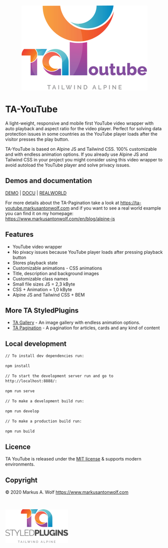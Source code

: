 <p align="center">
  <img src="./public/assets/img/logo-ta-youtube.png" width="400px" />
</p>

# TA-YouTube

A light-weight, responsive and mobile first YouTube video wrapper with auto playback and aspect ratio for the video player. Perfect for solving data protection issues in some countries as the YouTube player loads after the visitor presses the play button.

TA-YouTube is based on Alpine JS and Tailwind CSS. 100% customizable and with endless animation options. If you already use Alpine JS and Tailwind CSS in your project you might consider using this video wrapper to avoid autoload the YouTube player and solve privacy issues.

## Demos and documentation

[DEMO](https://ta-youtube.markusantonwolf.com) | [DOCU](https://ta-youtube.markusantonwolf.com) | [REALWORLD](https://www.markusantonwolf.com/en/blog/alpine-js)

For more details about the TA-Pagination take a look at <https://ta-youtube.markusantonwolf.com> and if you want to see a real world example you can find it on my homepage: <https://www.markusantonwolf.com/en/blog/alpine-js>

## Features

-   YouTube video wrapper
-   No pivacy issues because YouTube player loads after pressing playback button
-   Stores playback state
-   Customizable animations - CSS animations
-   Title, description and background images
-   Customizable class names
-   Small file sizes JS = 2,3 kByte
-   CSS + Animation = 1,0 kByte
-   Alpine JS and Tailwind CSS + BEM

## More TA StyledPlugins

-   [TA Gallery](https://github.com/markusantonwolf/ta-gallery) - An image gallery with endless animation options.
-   [TA Pagination](https://github.com/markusantonwolf/ta-pagination) - A pagination for articles, cards and any kind of content

## Local development

```
// To install dev dependencies run:

npm install

// To start the development server run and go to http://localhost:8888/:

npm run serve

// To make a development build run:

npm run develop

// To make a production build run:

npm run build
```

## Licence

TA YouTube is released under the [MIT license](https://github.com/markusantonwolf/ta-youtube/blob/master/licence.md) & supports modern environments.

## Copyright

© 2020 Markus A. Wolf
<https://www.markusantonwolf.com>

<img src="./public/assets/img/logo-ta-styled-plugins.png" width="200px" style="padding-top:2rem;" />
